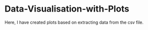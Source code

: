# Data-Visualisation-with-Plots
Here, I have created plots based on extracting data from the csv file.
